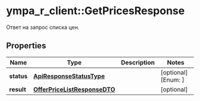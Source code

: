 # ympa_r_client::GetPricesResponse

Ответ на запрос списка цен.

## Properties
Name | Type | Description | Notes
------------ | ------------- | ------------- | -------------
**status** | [**ApiResponseStatusType**](ApiResponseStatusType.md) |  | [optional] [Enum: ] 
**result** | [**OfferPriceListResponseDTO**](OfferPriceListResponseDTO.md) |  | [optional] 


